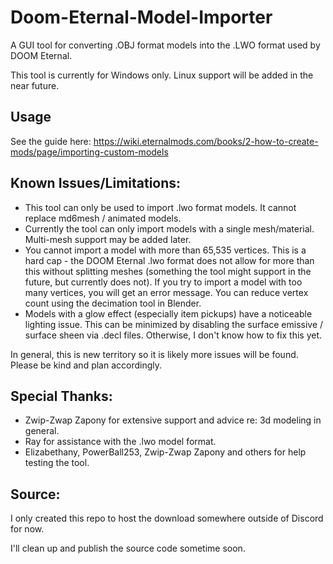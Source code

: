 # Doom-Eternal-Model-Importer
A GUI tool for converting .OBJ format models into the .LWO format used by DOOM Eternal.

This tool is currently for Windows only. Linux support will be added in the near future. 

## Usage
See the guide here: https://wiki.eternalmods.com/books/2-how-to-create-mods/page/importing-custom-models

## Known Issues/Limitations:
- This tool can only be used to import .lwo format models. It cannot replace md6mesh / animated models.
- Currently the tool can only import models with a single mesh/material. Multi-mesh support may be added later.
- You cannot import a model with more than 65,535 vertices. This is a hard cap - the DOOM Eternal .lwo format does not allow for more than this without splitting meshes (something the tool might support in the future, but currently does not). If you try to import a model with too many vertices, you will get an error message. You can reduce vertex count using the decimation tool in Blender.
- Models with a glow effect (especially item pickups) have a noticeable lighting issue. This can be minimized by disabling the surface emissive / surface sheen via .decl files. Otherwise, I don't know how to fix this yet.

In general, this is new territory so it is likely more issues will be found. Please be kind and plan accordingly.

## Special Thanks:
- Zwip-Zwap Zapony for extensive support and advice re: 3d modeling in general.
- Ray for assistance with the .lwo model format.
- Elizabethany, PowerBall253, Zwip-Zwap Zapony and others for help testing the tool.

## Source:

I only created this repo to host the download somewhere outside of Discord for now. 

I'll clean up and publish the source code sometime soon.

